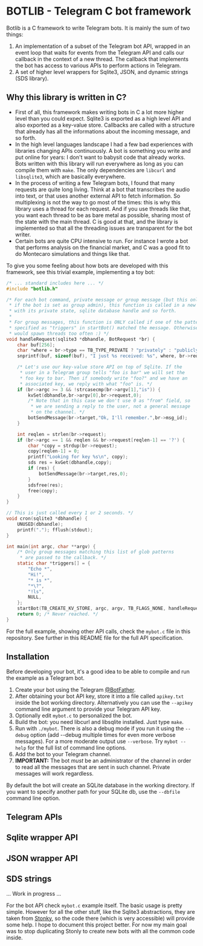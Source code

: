 # BOTLIB - Telegram C bot framework

Botlib is a C framework to write Telegram bots. It is mainly the sum of two things:

1. An implementation of a subset of the Telegram bot API, wrapped in an event loop that waits for events from the Telegram API and calls our callback in the context of a new thread. The callback that implements the bot has access to various APIs to perform actions in Telegram.
2. A set of higher level wrappers for Sqlite3, JSON, and dynamic strings (SDS library).

## Why this library is written in C?

* First of all, this framework makes writing bots in C a lot more higher level than you could expect. Sqlite3 is exported as a high level API and also exported as a key-value store. Callbacks are called with a structure that already has all the informations about the incoming message, and so forth.
* In the high level languages landscape I had a few bad experiences with libraries changing APIs continuously. A bot is something you write and put online for years: I don't want to babysit code that already works. Bots written with this library will run everywhere as long as you can compile them with `make`. The only dependencies are `libcurl` and `libsqlite3`, which are basically everywhere.
* In the process of writing a few Telegram bots, I found that many requests are quite long living. Think at a bot that transcribes the audio into text, or that uses another external API to fetch information. So multiplexing is not the way to go most of the times: this is why this library uses a thread for each request. And if you use threads like that, you want each thread to be as bare metal as possible, sharing most of the state with the main thread. C is good at that, and the library is implemented so that all the threading issues are transparent for the bot writer.
* Certain bots are quite CPU intensive to run. For instance I wrote a bot that performs analysis on the financial market, and C was a good fit to do Montecaro simulations and things like that.

To give you some feeling about how bots are developed with this framework, see this trivial example, implementing a toy bot:

```c
/* ... standard includes here ... */
#include "botlib.h"

/* For each bot command, private message or group message (but this only works
 * if the bot is set as group admin), this function is called in a new thread,
 * with its private state, sqlite database handle and so forth.
 *
 * For group messages, this function is ONLY called if one of the patterns
 * specified as "triggers" in startBot() matched the message. Otherwise we
 * would spawn threads too often :) */
void handleRequest(sqlite3 *dbhandle, BotRequest *br) {
    char buf[256];
    char *where = br->type == TB_TYPE_PRIVATE ? "privately" : "publicly";
    snprintf(buf, sizeof(buf), "I just %s received: %s", where, br->request);

    /* Let's use our key-value store API on top of Sqlite. If the
     * user in a Telegram group tells "foo is bar" we will set the
     * foo key to bar. Then if somebody write "foo?" and we have an
     * associated key, we reply with what "foo" is. */
    if (br->argc >= 3 && !strcasecmp(br->argv[1],"is")) {
        kvSet(dbhandle,br->argv[0],br->request,0);
        /* Note that in this case we don't use 0 as "from" field, so
         * we are sending a reply to the user, not a general message
         * on the channel. */
        botSendMessage(br->target,"Ok, I'll remember.",br->msg_id);
    }

    int reqlen = strlen(br->request);
    if (br->argc == 1 && reqlen && br->request[reqlen-1] == '?') {
        char *copy = strdup(br->request);
        copy[reqlen-1] = 0;
        printf("Looking for key %s\n", copy);
        sds res = kvGet(dbhandle,copy);
        if (res) {
            botSendMessage(br->target,res,0);
        }
        sdsfree(res);
        free(copy);
    }
}

// This is just called every 1 or 2 seconds. */
void cron(sqlite3 *dbhandle) {
    UNUSED(dbhandle);
    printf("."); fflush(stdout);
}

int main(int argc, char **argv) {
    /* Only group messages matching this list of glob patterns
     * are passed to the callback. */
    static char *triggers[] = {
        "Echo *",
        "Hi!",
        "* is *",
        "*\?",
        "!ls",
        NULL,
    };
    startBot(TB_CREATE_KV_STORE, argc, argv, TB_FLAGS_NONE, handleRequest, cron, triggers);
    return 0; /* Never reached. */
}
```

For the full example, showing other API calls, check the `mybot.c` file in this repository.  See further in this README file for the full API specification.

## Installation

Before developing your bot, it's a good idea to be able to compile and run the example as a Telegram bot.

1. Create your bot using the Telegram [@BotFather](https://t.me/botfather).
2. After obtaining your bot API key, store it into a file called `apikey.txt` inside the bot working directory. Alternatively you can use the `--apikey` command line argument to provide your Telegram API key.
3. Optionally edit `mybot.c` to personalized the bot.
3. Build the bot: you need libcurl and libsqlite installed. Just type `make`.
4. Run with `./mybot`. There is also a debug mode if you run it using the `--debug` option (add --debug multiple times for even more verbose messages). For a more moderate output use `--verbose`. Try `mybot --help` for the full list of command line options.
5. Add the bot to your Telegram channel.
6. **IMPORTANT:** The bot *must* be an administrator of the channel in order to read all the messages that are sent in such channel. Private messages will work regardless.

By default the bot will create an SQLite database in the working directory.
If you want to specify another path for your SQLite db, use the `--dbfile`
command line option.

## Telegram APIs

## Sqlite wrapper API

## JSON wrapper API

## SDS strings

... Work in progress ...

For the bot API check `mybot.c` example itself. The basic usage is pretty simple. However for all the other stuff, like the Sqlite3 abstractions, they are taken from [Stonky](https://github.com/antirez/stonky), so the code there (which is very accessible) will provide some help. I hope to document this project better. For now my main goal was to stop duplicating Stonly to create new bots with all the common code inside.
